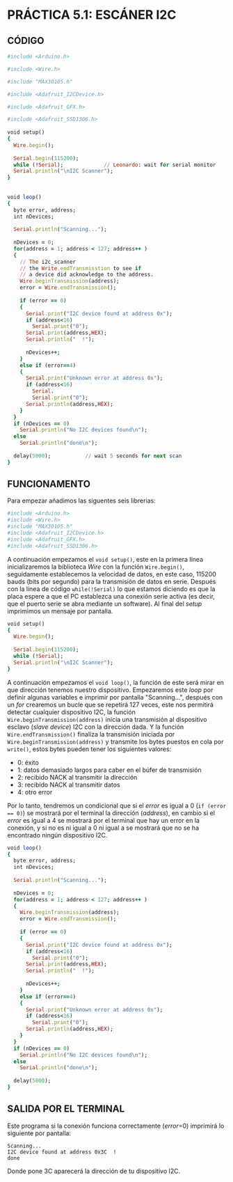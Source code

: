 # PRÁCTICA 5.1: ESCÁNER I2C

## CÓDIGO
```ruby
#include <Arduino.h>

#include <Wire.h>

#include "MAX30105.h"

#include <Adafruit_I2CDevice.h>

#include <Adafruit_GFX.h>

#include <Adafruit_SSD1306.h>
 
void setup()
{
  Wire.begin();
 
  Serial.begin(115200);
  while (!Serial);             // Leonardo: wait for serial monitor
  Serial.println("\nI2C Scanner");
}
 
 
void loop()
{
  byte error, address;
  int nDevices;
 
  Serial.println("Scanning...");
 
  nDevices = 0;
  for(address = 1; address < 127; address++ )
  {
    // The i2c_scanner
    // the Write.endTransmisstion to see if
    // a device did acknowledge to the address.
    Wire.beginTransmission(address);
    error = Wire.endTransmission();
 
    if (error == 0)
    {
      Serial.print("I2C device found at address 0x");
      if (address<16)
        Serial.print("0");
      Serial.print(address,HEX);
      Serial.println("  !");
 
      nDevices++;
    }
    else if (error==4)
    {
      Serial.print("Unknown error at address 0x");
      if (address<16)
        Serial.
        Serial.print("0");
      Serial.println(address,HEX);
    }    
  }
  if (nDevices == 0)
    Serial.println("No I2C devices found\n");
  else
    Serial.println("done\n");
 
  delay(5000);           // wait 5 seconds for next scan
}
```

## FUNCIONAMENTO

Para empezar añadimos las siguentes seis librerias:

```ruby
#include <Arduino.h>
#include <Wire.h>
#include "MAX30105.h"
#include <Adafruit_I2CDevice.h>
#include <Adafruit_GFX.h>
#include <Adafruit_SSD1306.h>
```

A continuación empezamos el `void setup()`, este en la primera línea inicializaremos la biblioteca *Wire* con la función `Wire.begin()`, seguidamente establecemos la velocidad de datos, en este caso, 115200 bauds (bits por segundo) para la transmisión de datos en serie. Después con la línea de código `while(!Serial)` lo que estamos diciendo es que la placa espere a que el PC establezca una conexión serie activa (es decir, que el puerto serie se abra mediante un software). Al final del *setup* imprimimos un mensaje por pantalla.

```ruby
void setup()
{
  Wire.begin();
 
  Serial.begin(115200);
  while (!Serial);
  Serial.println("\nI2C Scanner");
}
```

A continuación empezamos el `void loop()`, la función de este será mirar en que dirección tenemos nuestro dispositivo. Empezaremos este *loop* por definir algunas variables e imprimir por pantalla "Scanning...", después con un *for* crearemos un bucle que se repetirá 127 veces, este nos permitirá detectar cualquier dispositivo I2C, la función `Wire.beginTransmission(address)` inicia una transmisión al dispositivo esclavo (*slave device*) I2C con la dirección dada. Y la función `Wire.endTransmission()` finaliza la transmisión iniciada por `Wire.beginTransmission(address)` y transmite los bytes puestos en cola por `write()`, estos bytes pueden tener los siguientes valores:

- 0: éxito
- 1: datos demasiado largos para caber en el búfer de transmisión
- 2: recibido NACK al transmitir la dirección
- 3: recibido NACK al transmitir datos
- 4: otro error 

Por lo tanto, tendremos un condicional que si el *error* es igual a 0 (`if (error == 0)`) se mostrará por el terminal la dirección (*address*), en cambio si el *error* es igual a 4 se mostrará por el terminal que hay un error en la conexión, y si no es ni igual a 0 ni igual a se mostrará que no se ha encontrado ningún dispositivo I2C.

```ruby
void loop()
{
  byte error, address;
  int nDevices;
 
  Serial.println("Scanning...");
 
  nDevices = 0;
  for(address = 1; address < 127; address++ )
  {
    Wire.beginTransmission(address);
    error = Wire.endTransmission();
 
    if (error == 0)
    {
      Serial.print("I2C device found at address 0x");
      if (address<16)
        Serial.print("0");
      Serial.print(address,HEX);
      Serial.println("  !");
 
      nDevices++;
    }
    else if (error==4)
    {
      Serial.print("Unknown error at address 0x");
      if (address<16)
        Serial.print("0");
      Serial.println(address,HEX);
    }    
  }
  if (nDevices == 0)
    Serial.println("No I2C devices found\n");
  else
    Serial.println("done\n");
 
  delay(5000);           
}
```

## SALIDA POR EL TERMINAL

Este programa si la conexión funciona correctamente (*error*=0) imprimirá lo siguiente por pantalla:

```
Scanning...
I2C device found at address 0x3C  ! 
done
```

Donde pone 3C aparecerá la dirección de tu dispositivo I2C.

